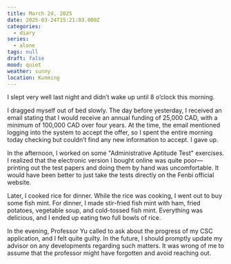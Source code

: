 ```yaml
---
title: March 24, 2025
date: 2025-03-24T15:21:03.000Z
categories:
  - diary
series:
  - alone
tags: null
draft: false
mood: quiet
weather: sunny
location: Kunming
---
```


I slept very well last night and didn’t wake up until 8 o’clock this morning.  

I dragged myself out of bed slowly. The day before yesterday, I received an email stating that I would receive an annual funding of 25,000 CAD, with a minimum of 100,000 CAD over four years. At the time, the email mentioned logging into the system to accept the offer, so I spent the entire morning today checking but couldn’t find any new information to accept. I gave up.  

In the afternoon, I worked on some "Administrative Aptitude Test" exercises. I realized that the electronic version I bought online was quite poor—printing out the test papers and doing them by hand was uncomfortable. It would have been better to just take the tests directly on the Fenbi official website.  

Later, I cooked rice for dinner. While the rice was cooking, I went out to buy some fish mint. For dinner, I made stir-fried fish mint with ham, fried potatoes, vegetable soup, and cold-tossed fish mint. Everything was delicious, and I ended up eating two full bowls of rice.

In the evening, Professor Yu called to ask about the progress of my CSC application, and I felt quite guilty. In the future, I should promptly update my advisor on any developments regarding such matters. It was wrong of me to assume that the professor might have forgotten and avoid reaching out.
